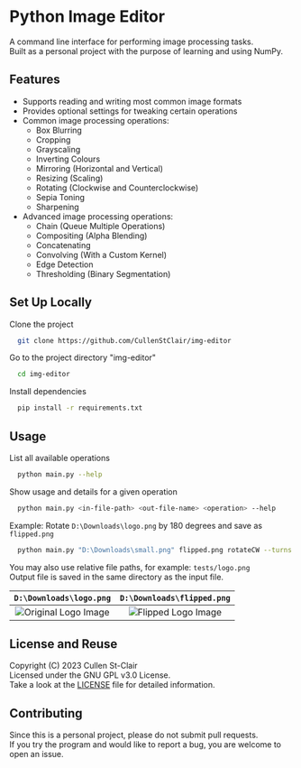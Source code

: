 
# Python Image Editor

A command line interface for performing image processing tasks.  
Built as a personal project with the purpose of learning and using NumPy.

## Features

- Supports reading and writing most common image formats
- Provides optional settings for tweaking certain operations
- Common image processing operations:
  - Box Blurring
  - Cropping
  - Grayscaling
  - Inverting Colours
  - Mirroring (Horizontal and Vertical)
  - Resizing (Scaling)
  - Rotating (Clockwise and Counterclockwise)
  - Sepia Toning
  - Sharpening
- Advanced image processing operations:
  - Chain (Queue Multiple Operations)
  - Compositing (Alpha Blending)
  - Concatenating
  - Convolving (With a Custom Kernel)
  - Edge Detection
  - Thresholding (Binary Segmentation)

## Set Up Locally

Clone the project

```bash
  git clone https://github.com/CullenStClair/img-editor
```

Go to the project directory "img-editor"

```bash
  cd img-editor
```

Install dependencies

```bash
  pip install -r requirements.txt
```

## Usage

List all available operations

```bash
  python main.py --help
```

Show usage and details for a given operation

```bash
  python main.py <in-file-path> <out-file-name> <operation> --help
```

Example: Rotate `D:\Downloads\logo.png` by 180 degrees and save as `flipped.png`

```bash
  python main.py "D:\Downloads\small.png" flipped.png rotateCW --turns 2
```

You may also use relative file paths, for example:  `tests/logo.png`  
Output file is saved in the same directory as the input file.

`D:\Downloads\logo.png`  |  `D:\Downloads\flipped.png`
:-------------------------:|:-------------------------:
![Original Logo Image](https://i.imgur.com/cKBXnKi.png) | ![Flipped Logo Image](https://i.imgur.com/OBnyQbF.png)

## License and Reuse

Copyright (C) 2023  Cullen St-Clair  
Licensed under the GNU GPL v3.0 License.  
Take a look at the [LICENSE](https://github.com/CullenStClair/img-editor/blob/master/LICENSE) file for detailed information.

## Contributing

Since this is a personal project, please do not submit pull requests.  
If you try the program and would like to report a bug, you are welcome to open an issue.
